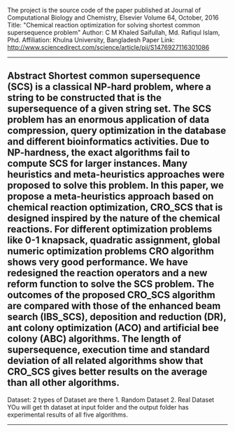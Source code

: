 The project is the source code of the paper published at Journal of Computational Biology and Chemistry, Elsevier Volume 64, October, 2016 
Title: "Chemical reaction optimization for solving shortest common supersequence problem"
Author: C M Khaled Saifullah, Md. Rafiqul Islam, Phd.
Affiliation: Khulna University, Bangladesh
Paper Link: http://www.sciencedirect.com/science/article/pii/S1476927116301086

------------------------------------------------------------------------------------------------------------------------------------------
Abstract
Shortest common supersequence (SCS) is a classical NP-hard problem, where a string to be constructed that is the supersequence of a given string set. The SCS problem has an enormous application of data compression, query optimization in the database and different bioinformatics activities. Due to NP-hardness, the exact algorithms fail to compute SCS for larger instances. Many heuristics and meta-heuristics approaches were proposed to solve this problem. In this paper, we propose a meta-heuristics approach based on chemical reaction optimization, CRO_SCS that is designed inspired by the nature of the chemical reactions. For different optimization problems like 0-1 knapsack, quadratic assignment, global numeric optimization problems CRO algorithm shows very good performance. We have redesigned the reaction operators and a new reform function to solve the SCS problem. The outcomes of the proposed CRO_SCS algorithm are compared with those of the enhanced beam search (IBS_SCS), deposition and reduction (DR), ant colony optimization (ACO) and artificial bee colony (ABC) algorithms. The length of supersequence, execution time and standard deviation of all related algorithms show that CRO_SCS gives better results on the average than all other algorithms.
-----------------------------------------------------------------------------------------------------------------------------------------


Dataset:
 2 types of Dataset are there
    1. Random Dataset
    2. Real Dataset
YOu will get th dataset at input folder and the output folder has experimental results of all five algorithms.

------------------------------------------------------------------------------------------------------------------------------------------




